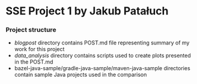 # SSE Project 1 by Jakub Patałuch


### Project structure
- _blogpost_ directory contains POST.md file representing summary of my work for this project
- _data_analysis_ directory contains scripts used to create plots presented in the POST.md
- bazel-java-sample/gradle-java-sample/maven-java-sample directories contain sample Java projects used in the comparison

